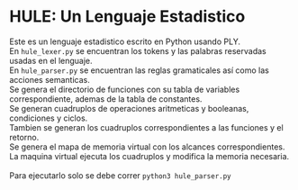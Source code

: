 # HULE: Un Lenguaje Estadistico

Este es un lenguaje estadistico escrito en Python usando PLY.
<br>
En `hule_lexer.py` se encuentran los tokens y las palabras reservadas usadas en el lenguaje.
<br>
En `hule_parser.py` se encuentran las reglas gramaticales así como las acciones semanticas.
<br>
Se genera el directorio de funciones con su tabla de variables correspondiente, ademas de la tabla de constantes.
<br>
Se generan cuadruplos de operaciones aritmeticas y booleanas, condiciones y ciclos.
<br>
Tambien se generan los cuadruplos correspondientes a las funciones y el retorno.
<br>
Se genera el mapa de memoria virtual con los alcances correspondientes.
<br>
La maquina virtual ejecuta los cuadruplos y modifica la memoria necesaria.
<br>
<br>
Para ejecutarlo solo se debe correr `python3 hule_parser.py`